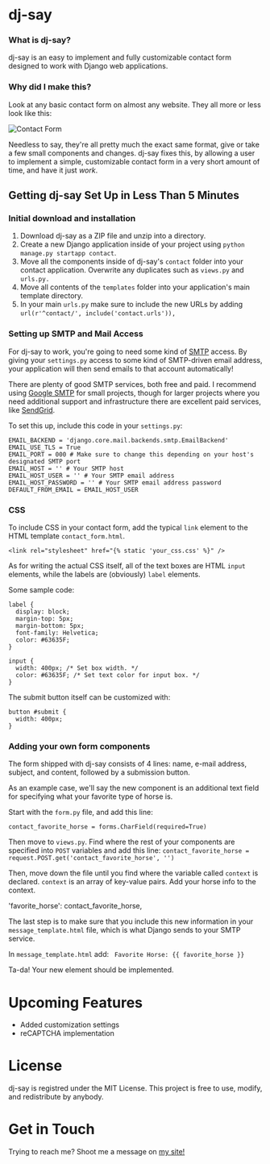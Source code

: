 # dj-say

### What is dj-say?

dj-say is an easy to implement and fully customizable contact form designed to work with Django web applications.

### Why did I make this?

Look at any basic contact form on almost any website. They all more or less look like this:

![Contact Form](http://www.evklein.com/static/images/screenshots/dj-say/dj_say_1.png)

Needless to say, they're all pretty much the exact same format, give or take a few small components and changes. dj-say fixes this, by allowing a user to implement a simple, customizable contact form in a very short amount of time, and have it just <i>work</i>.

## Getting dj-say Set Up in Less Than 5 Minutes

### Initial download and installation

1. Download dj-say as a ZIP file and unzip into a directory.
2. Create a new Django application inside of your project using <code>python manage.py startapp contact</code>.
3. Move all the components inside of dj-say's `contact` folder into your contact application. Overwrite any duplicates such as `views.py` and `urls.py.`
4. Move all contents of the `templates` folder into your application's main template directory.
5. In your main `urls.py` make sure to include the new URLs by adding `url(r'^contact/', include('contact.urls')),`

### Setting up SMTP and Mail Access

For dj-say to work, you're going to need some kind of [SMTP](https://en.wikipedia.org/wiki/Simple_Mail_Transfer_Protocol) access. By giving your `settings.py` access to some kind of SMTP-driven email address, your application will then send emails to that account automatically!

There are plenty of good SMTP services, both free and paid. I recommend using [Google SMTP](https://support.google.com/a/answer/176600?hl=en) for small projects, though for larger projects where you need additional support and infrastructure there are excellent paid services, like [SendGrid](https://sendgrid.com/).

To set this up, include this code in your `settings.py`:

```
EMAIL_BACKEND = 'django.core.mail.backends.smtp.EmailBackend'
EMAIL_USE_TLS = True
EMAIL_PORT = 000 # Make sure to change this depending on your host's designated SMTP port
EMAIL_HOST = '' # Your SMTP host
EMAIL_HOST_USER = '' # Your SMTP email address
EMAIL_HOST_PASSWORD = '' # Your SMTP email address password
DEFAULT_FROM_EMAIL = EMAIL_HOST_USER
```

### CSS ###
To include CSS in your contact form, add the typical `link` element to the HTML template `contact_form.html`.

`<link rel="stylesheet" href="{% static 'your_css.css' %}" />`

As for writing the actual CSS itself, all of the text boxes are HTML `input` elements, while the labels are (obviously) `label` elements.

Some sample code: 
```
label {
  display: block;
  margin-top: 5px;
  margin-bottom: 5px;
  font-family: Helvetica;
  color: #63635F;
}

input {
  width: 400px; /* Set box width. */
  color: #63635F; /* Set text color for input box. */
}
```

The submit button itself can be customized with:

```
button #submit {
  width: 400px;
}
```

### Adding your own form components

The form shipped with dj-say consists of 4 lines: name, e-mail address, subject, and content, followed by a submission button.

As an example case, we'll say the new component is an additional text field for specifying what your favorite type of horse is.

Start with the `form.py` file, and add this line:

`contact_favorite_horse = forms.CharField(required=True)`

Then move to `views.py`. Find where the rest of your components are specified into `POST` variables and add this line:
`contact_favorite_horse = request.POST.get('contact_favorite_horse', '')`

Then, move down the file until you find where the variable called `context` is declared. `context` is an array of key-value pairs. Add your horse info to the context.

'favorite_horse': contact_favorite_horse,

The last step is to make sure that you include this new information in your `message_template.html` file, which is what Django sends to your SMTP service.

In `message_template.html` add: ` Favorite Horse: {{ favorite_horse }}`

Ta-da! Your new element should be implemented. 

# Upcoming Features
* Added customization settings
* reCAPTCHA implementation

# License

dj-say is registred under the MIT License. This project is free to use, modify, and redistribute by anybody. 

# Get in Touch

Trying to reach me? Shoot me a message on [my site!](http://www.evklein.com/contact/)
